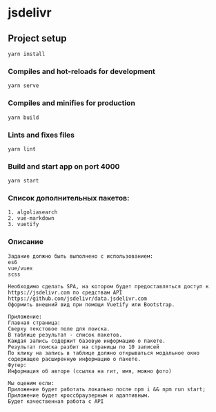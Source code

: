 # jsdelivr

## Project setup
```
yarn install
```

### Compiles and hot-reloads for development
```
yarn serve
```

### Compiles and minifies for production
```
yarn build
```

### Lints and fixes files
```
yarn lint
```

### Build and start app on port 4000
```
yarn start
```

### Список дополнительных пакетов:
```
1. algoliasearch
2. vue-markdown
3. vuetify
```

### Описание
```
Задание должно быть выполнено с использованием:
es6
vue/vuex
scss

Необходимо сделать SPA, на котором будет предоставляться доступ к https://jsdelivr.com по средствам API https://github.com/jsdelivr/data.jsdelivr.com
Оформить внешний вид при помощи Vuetify или Bootstrap. 

Приложение:
Главная страница:
Сверху текстовое поле для поиска.
В таблице результат - список пакетов.
Каждая запись содержит базовую информацию о пакете.
Результат поиска разбит на страницы по 10 записей
По клику на запись в таблице должно открываться модальное окно содержащее расширенную информацию о пакете. 
Футер:
Информация об авторе (ссылка на гит, имя, можно фото)

Мы оценим если:
Приложение будет работать локально после npm i && npm run start;
Приложение будет кроссбраузерным и адаптивным.
Будет качественная работа с API
```
